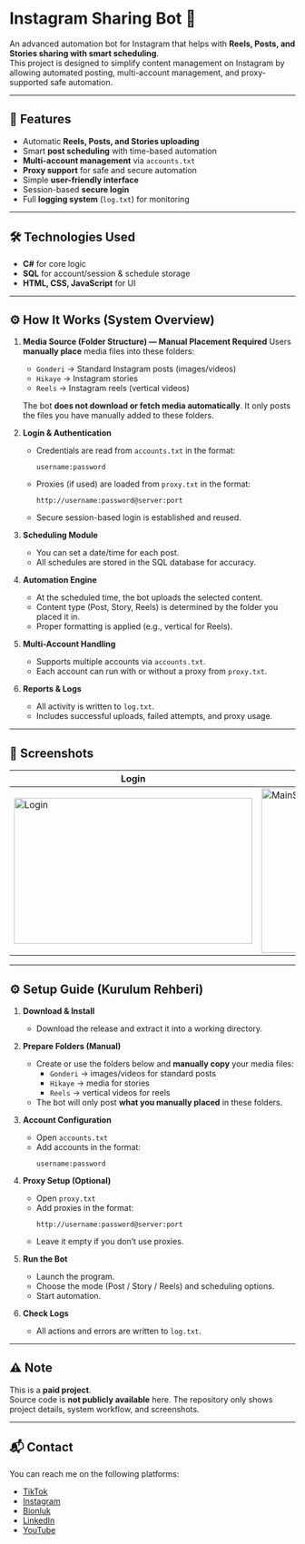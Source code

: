 # Instagram Sharing Bot 🚀

An advanced automation bot for Instagram that helps with **Reels, Posts, and Stories sharing with smart scheduling**.  
This project is designed to simplify content management on Instagram by allowing automated posting, multi-account management, and proxy-supported safe automation.  

---

## 🔑 Features
- Automatic **Reels, Posts, and Stories uploading**
- Smart **post scheduling** with time-based automation
- **Multi-account management** via `accounts.txt`
- **Proxy support** for safe and secure automation
- Simple **user-friendly interface**
- Session-based **secure login**
- Full **logging system** (`log.txt`) for monitoring

---

## 🛠️ Technologies Used
- **C#** for core logic
- **SQL** for account/session & schedule storage
- **HTML, CSS, JavaScript** for UI

---

## ⚙️ How It Works (System Overview)

1. **Media Source (Folder Structure) — Manual Placement Required**
   Users **manually place** media files into these folders:
   - `Gonderi` → Standard Instagram posts (images/videos)
   - `Hikaye` → Instagram stories
   - `Reels` → Instagram reels (vertical videos)

   The bot **does not download or fetch media automatically**. It only posts the files you have manually added to these folders.

2. **Login & Authentication**
   - Credentials are read from `accounts.txt` in the format:
     ```
     username:password
     ```
   - Proxies (if used) are loaded from `proxy.txt` in the format:
     ```
     http://username:password@server:port
     ```
   - Secure session-based login is established and reused.

3. **Scheduling Module**
   - You can set a date/time for each post.
   - All schedules are stored in the SQL database for accuracy.

4. **Automation Engine**
   - At the scheduled time, the bot uploads the selected content.
   - Content type (Post, Story, Reels) is determined by the folder you placed it in.
   - Proper formatting is applied (e.g., vertical for Reels).

5. **Multi-Account Handling**
   - Supports multiple accounts via `accounts.txt`.
   - Each account can run with or without a proxy from `proxy.txt`.

6. **Reports & Logs**
   - All activity is written to `log.txt`.
   - Includes successful uploads, failed attempts, and proxy usage.

---

## 📸 Screenshots  

| Login | Main Screen | Start |
|-------|-------------|-------|
| <img width="420" height="257" alt="Login" src="https://github.com/user-attachments/assets/f24a87e5-fb42-467d-9485-e82c6689663d" /> | <img width="420" height="290" alt="MainScreen" src="https://github.com/user-attachments/assets/aecb3faa-2dd9-41a3-ac70-956defc12ea0" /> | <img width="420" height="290" alt="Start" src="https://github.com/user-attachments/assets/8b0fcc9d-8cce-4c38-acfd-0ddbd32f0559" /> |

---

## ⚙️ Setup Guide (Kurulum Rehberi)

1. **Download & Install**
   - Download the release and extract it into a working directory.

2. **Prepare Folders (Manual)**
   - Create or use the folders below and **manually copy** your media files:
     - `Gonderi` → images/videos for standard posts
     - `Hikaye` → media for stories
     - `Reels` → vertical videos for reels
   - The bot will only post **what you manually placed** in these folders.

3. **Account Configuration**
   - Open `accounts.txt`
   - Add accounts in the format:
     ```
     username:password
     ```

4. **Proxy Setup (Optional)**
   - Open `proxy.txt`
   - Add proxies in the format:
     ```
     http://username:password@server:port
     ```
   - Leave it empty if you don’t use proxies.

5. **Run the Bot**
   - Launch the program.
   - Choose the mode (Post / Story / Reels) and scheduling options.
   - Start automation.

6. **Check Logs**
   - All actions and errors are written to `log.txt`.

---

## ⚠️ Note
This is a **paid project**.  
Source code is **not publicly available** here. The repository only shows project details, system workflow, and screenshots.

---

## 📬 Contact
You can reach me on the following platforms:  

- [TikTok](https://www.tiktok.com/@furkan.gulsen?lang=tr-TR)  
- [Instagram](https://www.instagram.com/furkan.gulsen.01/)  
- [Bionluk](https://bionluk.com/crstyal)  
- [LinkedIn](https://www.linkedin.com/in/furkan-g%C3%BCl%C5%9Fen-53413137b/)  
- [YouTube](https://www.youtube.com/@FurkanG%C3%BCl%C5%9FenCodes)  
